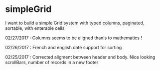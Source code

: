 # simpleGrid

I want to build a simple Grid system with typed columns, paginated, sortable, with enterable cells 

02/27/2017 : Columns seems to be aligned thanls to mathematics !

02/26/2017 : French and english date support for sorting

02/25/2017 : Corrected aligment between header and body. Nice looking scrollBars, number of records in a new footer


